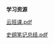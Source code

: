 **学习资源**

[云班课.pdf](https://gh.hitcs.cc/https://raw.githubusercontent.com/HIT-OpenCS/CS_Courses/main/大一/中国近现代史纲要/学习资源/云班课.pdf)

[史纲笔记总结.pdf](https://gh.hitcs.cc/https://raw.githubusercontent.com/HIT-OpenCS/CS_Courses/main/大一/中国近现代史纲要/学习资源/史纲笔记总结.pdf)

